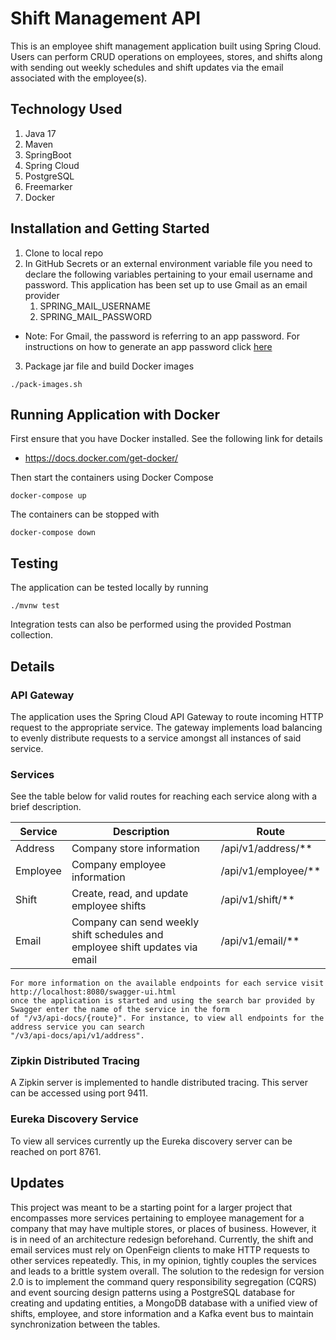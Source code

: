 # Shift Management API

This is an employee shift management application built using Spring Cloud. Users
can perform CRUD operations on employees, stores, and shifts along with sending
out weekly schedules and shift updates via the email associated with the employee(s).

## Technology Used

1. Java 17
2. Maven
3. SpringBoot
4. Spring Cloud
5. PostgreSQL
6. Freemarker
7. Docker

## Installation and Getting Started

1. Clone to local repo
2. In GitHub Secrets or an external environment variable file you need to declare the following variables
pertaining to your email username and password. This application has been set up to use Gmail as an email provider
   1. SPRING_MAIL_USERNAME
   2. SPRING_MAIL_PASSWORD

* Note: For Gmail, the password is referring to an app password. For instructions on how to generate an app password 
click [here](https://www.data-recovery-solutions.com/blog/how-to-generate-gmail-app-password-step-by-step-guide/)

3. Package jar file and build Docker images
````
./pack-images.sh
````

## Running Application with Docker

First ensure that you have Docker installed. See the following link for details

   * https://docs.docker.com/get-docker/

Then start the containers using Docker Compose

````
docker-compose up
````

The containers can be stopped with 

````
docker-compose down
````

## Testing

The application can be tested locally by running

````
./mvnw test
````

Integration tests can also be performed using the provided Postman collection.

## Details

### API Gateway

The application uses the Spring Cloud API Gateway to route incoming HTTP request to the appropriate
service. The gateway implements load balancing to evenly distribute requests to a service amongst
all instances of said service. 

### Services

 See the table below for valid routes for reaching each service along with a brief description.

| Service  | Description                                                                  | Route               |
|----------|------------------------------------------------------------------------------|---------------------|
| Address  | Company store information                                                    | /api/v1/address/**  |
| Employee | Company employee information                                                 | /api/v1/employee/** |
| Shift    | Create, read, and update employee shifts                                     | /api/v1/shift/**    |
| Email    | Company can send weekly shift schedules and employee shift updates via email | /api/v1/email/**    |

````
For more information on the available endpoints for each service visit http://localhost:8080/swagger-ui.html 
once the application is started and using the search bar provided by Swagger enter the name of the service in the form 
of "/v3/api-docs/{route}". For instance, to view all endpoints for the address service you can search
"/v3/api-docs/api/v1/address".
````

### Zipkin Distributed Tracing

A Zipkin server is implemented to handle distributed tracing. This server can be accessed using
port 9411.

### Eureka Discovery Service

To view all services currently up the Eureka discovery server can be reached on port 8761.

## Updates

This project was meant to be a starting point for a larger project that encompasses more services pertaining to 
employee management for a company that may have multiple stores, or places of business. However, it is in need of an
architecture redesign beforehand. Currently, the shift and email services must rely on OpenFeign clients to make HTTP 
requests to other services repeatedly. This, in my opinion, tightly couples the services and leads to a brittle system
overall. The solution to the redesign for version 2.0 is to implement the command query responsibility segregation
(CQRS) and event sourcing design patterns using a PostgreSQL database for creating and updating entities, a MongoDB
database with a unified view of shifts, employee, and store information and a Kafka event bus to maintain 
synchronization between the tables. 

